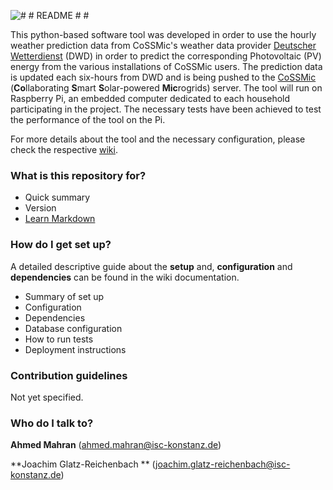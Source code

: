 ![# # README # #](https://bitbucket.org/repo/jB8qoo/images/3894100078-PV_panels.jpg)

This python-based software tool was developed in order to use the hourly weather prediction data from CoSSMic's weather data provider [Deutscher Wetterdienst](http://dwd.de/) (DWD) in order to predict the corresponding Photovoltaic (PV) energy from the various installations of CoSSMic users. The prediction data is updated each six-hours from DWD and is being pushed to the [CoSSMic](http://cossmic.eu/) (**Co**llaborating **S**mart **S**olar-powered **Mic**rogrids) server. 
The tool will run on Raspberry Pi, an embedded computer dedicated to each household participating in the project. The necessary tests have been achieved to test the performance of the tool on the Pi.

For more details about the tool and the necessary configuration, please check the respective [wiki](https://bitbucket.org/cossmic/yieldprediction/wiki/Home). 

### What is this repository for? ###

* Quick summary
* Version
* [Learn Markdown](https://bitbucket.org/tutorials/markdowndemo)

### How do I get set up? ###

A detailed descriptive guide about the **setup** and, **configuration** and **dependencies** can be found in the wiki documentation.

* Summary of set up
* Configuration
* Dependencies
* Database configuration
* How to run tests
* Deployment instructions

### Contribution guidelines ###

Not yet specified.

### Who do I talk to? ###
**Ahmed Mahran** (ahmed.mahran@isc-konstanz.de)

**Joachim Glatz-Reichenbach ** (joachim.glatz-reichenbach@isc-konstanz.de)